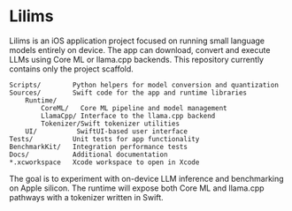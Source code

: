 # Lilims

Lilims is an iOS application project focused on running small language models entirely on device. The app can download, convert and execute LLMs using Core ML or llama.cpp backends. This repository currently contains only the project scaffold.

```
Scripts/        Python helpers for model conversion and quantization
Sources/        Swift code for the app and runtime libraries
    Runtime/
        CoreML/   Core ML pipeline and model management
        LlamaCpp/ Interface to the llama.cpp backend
        Tokenizer/Swift tokenizer utilities
    UI/          SwiftUI-based user interface
Tests/          Unit tests for app functionality
BenchmarkKit/   Integration performance tests
Docs/           Additional documentation
*.xcworkspace   Xcode workspace to open in Xcode
```

The goal is to experiment with on-device LLM inference and benchmarking on Apple silicon. The runtime will expose both Core ML and llama.cpp pathways with a tokenizer written in Swift.

